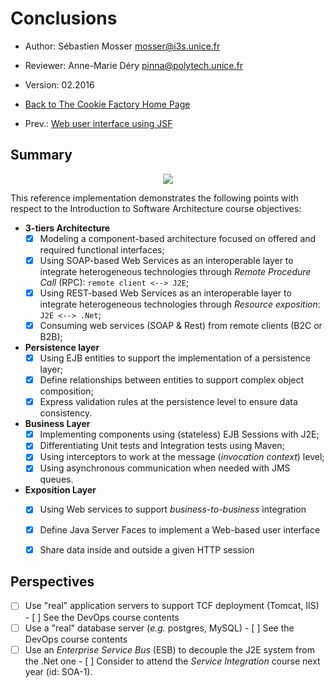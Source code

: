 # Conclusions 

  * Author: Sébastien Mosser [mosser@i3s.unice.fr](mosser@i3s.unice.fr)
  * Reviewer: Anne-Marie Déry [pinna@polytech.unice.fr](pinna@polytech.unice.fr)
  * Version: 02.2016
  * [Back to The Cookie Factory Home Page](https://github.com/polytechnice-si/4A_ISA_TheCookieFactory/blob/develop/Readme.md)

  * Prev.: [Web user interface using JSF](https://github.com/polytechnice-si/4A_ISA_TheCookieFactory/blob/develop/chapters/UI_JSF.md) 

## Summary

<p align="center">
  <img src="https://raw.githubusercontent.com/polytechnice-si/4A_ISA_TheCookieFactory/develop/docs/big_pict.png"/>
</p>

This reference implementation demonstrates the following points with respect to the Introduction to Software Architecture course objectives:

  - __3-tiers Architecture__
    - [x] Modeling a component-based architecture focused on offered and required functional interfaces;
    - [x] Using SOAP-based Web Services as an interoperable layer to integrate heterogeneous technologies through _Remote Procedure Call_ (RPC): `remote client <--> J2E`;
    - [x] Using REST-based Web Services as an interoperable layer to integrate heterogeneous technologies through _Resource exposition_: `J2E <--> .Net`;
    - [x] Consuming web services (SOAP & Rest) from remote clients (B2C or B2B);

  - __Persistence layer__
    - [x] Using EJB entities to support the implementation of a persistence layer;
    - [x] Define relationships between entities to support complex object composition;
    - [x] Express validation rules at the persistence level to ensure data consistency.

  - __Business Layer__
    - [x] Implementing components using (stateless) EJB Sessions with J2E;
    - [x] Differentiating Unit tests and Integration tests using Maven;
    - [x] Using interceptors to work at the message (_invocation context_) level;
    - [x] Using asynchronous communication when needed with JMS queues.

  - __Exposition Layer__
    - [x] Using Web services to support _business-to-business_ integration
    - [x] Define Java Server Faces to implement a Web-based user interface
    - [x] Share data inside and outside a given HTTP session


## Perspectives

  - [ ]  Use "real" application servers to support TCF deployment (Tomcat, IIS)
    - [ ]  See the DevOps course contents
  - [ ]  Use a "real" database server (_e.g._ postgres, MySQL)
    - [ ]  See the DevOps course contents 
  - [ ]  Use an _Enterprise Service Bus_ (ESB) to decouple the J2E system from the .Net one
    - [ ]  Consider to attend the _Service Integration_ course next year (id: SOA-1). 
